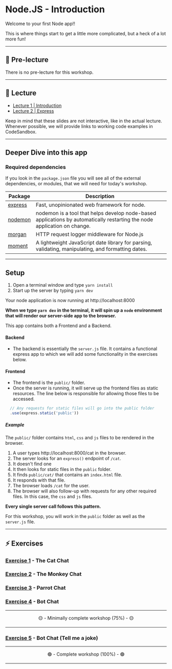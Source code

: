 # Node.JS - Introduction

Welcome to your first Node app!!

This is where things start to get a little more complicated, but a heck of a lot more fun!

---

## 🦊 Pre-lecture

There is no pre-lecture for this workshop.

---

## 🦉 Lecture

- [Lecture 1 | Introduction](./lecture/lecture-1-introduction.md)
- [Lecture 2 | Express](./lecture/lecture-2-express.md)

Keep in mind that these slides are not interactive, like in the actual lecture. Whenever possible, we will provide links to working code examples in CodeSandbox.

---

## Deeper Dive into this app

### Required dependencies

If you look in the `package.json` file you will see all of the external dependencies, or modules, that we will need for today's workshop.

| Package | Description|
| ------------------------------------------------ | ---------------------------------------------------- |
| [express](https://www.npmjs.com/package/express) | Fast, unopinionated web framework for node. |
| [nodemon](https://www.npmjs.com/package/nodemon) | nodemon is a tool that helps develop node-based applications by automatically restarting the node application on change. |
| [morgan](https://www.npmjs.com/package/morgan)   | HTTP request logger middleware for Node.js|
| [moment](https://www.npmjs.com/package/moment)   | A lightweight JavaScript date library for parsing, validating, manipulating, and formatting dates. |

---

## Setup

1. Open a terminal window and type `yarn install`
2. Start up the server by typing `yarn dev`

Your node application is now running at http://localhost:8000

**When we type `yarn dev` in the terminal, it will spin up a `node` environment that will render our server-side app to the browser.**

This app contains both a Frontend and a Backend.

#### Backend

- The backend is essentially the `server.js` file. It contains a functional express app to which we will add some functionality in the exercises below.

#### Frontend

- The frontend is the `public/` folder.
- Once the server is running, it will serve up the frontend files as static resources. The line below is responsible for allowing those files to be accessed.

```js
  // Any requests for static files will go into the public folder
  .use(express.static('public'))
```

##### Example

The `public/` folder contains `html`, `css` and `js` files to be rendered in the browser.

1. A user types http://localhost:8000/cat in the browser.
2. The server looks for an `express()` endpoint of `/cat`.
3. It doesn't find one
4. It then looks for static files in the `public` folder.
5. It finds `public/cat/` that contains an `index.html` file.
6. It responds with that file.
7. The browser loads `/cat` for the user.
8. The browser will also follow-up with requests for any other required files. In this case, the `css` and `js` files.

**Every single server call follows this pattern.**

For this workshop, you will work in the `public` folder as well as the `server.js` file.

---

## ⚡ Exercises

### [Exercise 1](workshop/exercise-1.md) - The Cat Chat

### [Exercise 2](workshop/exercise-2.md) - The Monkey Chat

### [Exercise 3](workshop/exercise-3.md) - Parrot Chat

### [Exercise 4](workshop/exercise-4.md) - Bot Chat

---

<center>🟡 - Minimally complete workshop (75%) - 🟡</center>

---

### [Exercise 5](workshop/exercise-5.md) - Bot Chat (Tell me a joke)

---

<center>🟢 - Complete workshop (100%) - 🟢</center>

---
